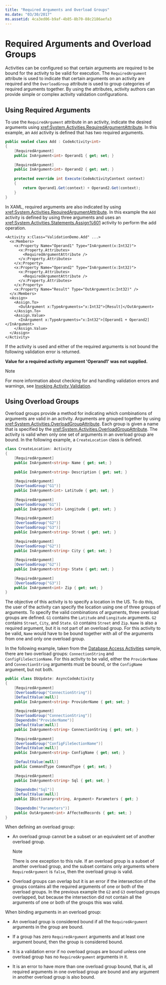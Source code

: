 ```yaml
---
title: "Required Arguments and Overload Groups"
ms.date: "03/30/2017"
ms.assetid: 4ca3ed06-b9af-4b85-8b70-88c2186aefa3
---
```

# Required Arguments and Overload Groups
Activities can be configured so that certain arguments are required to be bound for the activity to be valid for execution. The `RequiredArgument` attribute is used to indicate that certain arguments on an activity are required and the `OverloadGroup` attribute is used to group categories of required arguments together. By using the attributes, activity authors can provide simple or complex activity validation configurations.  
  
## Using Required Arguments  
 To use the `RequiredArgument` attribute in an activity, indicate the desired arguments using <xref:System.Activities.RequiredArgumentAttribute>. In this example, an `Add` activity is defined that has two required arguments.  
  
```csharp  
public sealed class Add : CodeActivity<int>  
{  
    [RequiredArgument]  
    public InArgument<int> Operand1 { get; set; }  
  
    [RequiredArgument]  
    public InArgument<int> Operand2 { get; set; }  
  
    protected override int Execute(CodeActivityContext context)  
    {  
        return Operand1.Get(context) + Operand2.Get(context);  
    }  
}  
```  
  
 In XAML, required arguments are also indicated by using <xref:System.Activities.RequiredArgumentAttribute>. In this example the `Add` activity is defined by using three arguments and uses an <xref:System.Activities.Statements.Assign%601> activity to perform the add operation.  
  
```xaml  
<Activity x:Class="ValidationDemo.Add" ...>  
  <x:Members>  
    <x:Property Name="Operand1" Type="InArgument(x:Int32)">  
      <x:Property.Attributes>  
        <RequiredArgumentAttribute />  
      </x:Property.Attributes>  
    </x:Property>  
    <x:Property Name="Operand2" Type="InArgument(x:Int32)">  
      <x:Property.Attributes>  
        <RequiredArgumentAttribute />  
      </x:Property.Attributes>  
    </x:Property>  
    <x:Property Name="Result" Type="OutArgument(x:Int32)" />  
  </x:Members>  
  <Assign>  
    <Assign.To>  
      <OutArgument x:TypeArguments="x:Int32">[Result]</OutArgument>  
    </Assign.To>  
    <Assign.Value>  
      <InArgument x:TypeArguments="x:Int32">[Operand1 + Operand2]</InArgument>  
    </Assign.Value>  
  </Assign>  
</Activity>  
```  
  
 If the activity is used and either of the required arguments is not bound the following validation error is returned.  
  
 **Value for a required activity argument 'Operand1' was not supplied.**  
> [!NOTE]
> For more information about checking for and handling validation errors and warnings, see [Invoking Activity Validation](invoking-activity-validation.md).  
  
## Using Overload Groups

Overload groups provide a method for indicating which combinations of arguments are valid in an activity. Arguments are grouped together by using <xref:System.Activities.OverloadGroupAttribute>. Each group is given a name that is specified by the <xref:System.Activities.OverloadGroupAttribute>. The activity is valid when only one set of arguments in an overload group are bound. In the following example, a `CreateLocation` class is defined.  
  
```csharp  
class CreateLocation: Activity  
{  
    [RequiredArgument]  
    public InArgument<string> Name { get; set; }  
  
    public InArgument<string> Description { get; set; }  
  
    [RequiredArgument]  
    [OverloadGroup("G1")]  
    public InArgument<int> Latitude { get; set; }  
  
    [RequiredArgument]  
    [OverloadGroup("G1")]  
    public InArgument<int> Longitude { get; set; }  
  
    [RequiredArgument]  
    [OverloadGroup("G2")]  
    [OverloadGroup("G3")]  
    public InArgument<string> Street { get; set; }  
  
    [RequiredArgument]  
    [OverloadGroup("G2")]  
    public InArgument<string> City { get; set; }  
  
    [RequiredArgument]  
    [OverloadGroup("G2")]  
    public InArgument<string> State { get; set; }  
  
    [RequiredArgument]  
    [OverloadGroup("G3")]  
    public InArgument<int> Zip { get; set; }
}  
```  
  
 The objective of this activity is to specify a location in the US. To do this, the user of the activity can specify the location using one of three groups of arguments. To specify the valid combinations of arguments, three overload groups are defined. `G1` contains the `Latitude` and `Longitude` arguments. `G2` contains `Street`, `City`, and `State`. `G3` contains `Street` and `Zip`. `Name` is also a required argument, but it is not part of an overload group. For this activity to be valid, `Name` would have to be bound together with all of the arguments from one and only one overload group.  
  
 In the following example, taken from the [Database Access Activities](./samples/database-access-activities.md) sample, there are two overload groups: `ConnectionString` and `ConfigFileSectionName`. For this activity to be valid, either the `ProviderName` and `ConnectionString` arguments must be bound, or the `ConfigName` argument, but not both.  
  
```csharp  
public class DbUpdate: AsyncCodeActivity  
{  
    [RequiredArgument]  
    [OverloadGroup("ConnectionString")]  
    [DefaultValue(null)]  
    public InArgument<string> ProviderName { get; set; }  
  
    [RequiredArgument]  
    [OverloadGroup("ConnectionString")]  
    [DependsOn("ProviderName")]  
    [DefaultValue(null)]  
    public InArgument<string> ConnectionString { get; set; }  
  
    [RequiredArgument]  
    [OverloadGroup("ConfigFileSectionName")]  
    [DefaultValue(null)]  
    public InArgument<string> ConfigName { get; set; }  
  
    [DefaultValue(null)]  
    public CommandType CommandType { get; set; }  
  
    [RequiredArgument]  
    public InArgument<string> Sql { get; set; }  
  
    [DependsOn("Sql")]  
    [DefaultValue(null)]  
    public IDictionary<string, Argument> Parameters { get; }  
  
    [DependsOn("Parameters")]  
    public OutArgument<int> AffectedRecords { get; set; }
}  
```  
  
 When defining an overload group:  
  
- An overload group cannot be a subset or an equivalent set of another overload group.  
  
    > [!NOTE]
    > There is one exception to this rule. If an overload group is a subset of another overload group, and the subset contains only arguments where `RequiredArgument` is `false`, then the overload group is valid.  
  
- Overload groups can overlap but it is an error if the intersection of the groups contains all the required arguments of one or both of the overload groups. In the previous example the `G2` and `G3` overload groups overlapped, but because the intersection did not contain all the arguments of one or both of the groups this was valid.  
  
 When binding arguments in an overload group:  
  
- An overload group is considered bound if all the `RequiredArgument` arguments in the group are bound.  
  
- If a group has zero `RequiredArgument` arguments and at least one argument bound, then the group is considered bound.  
  
- It is a validation error if no overload groups are bound unless one overload group has no `RequiredArgument` arguments in it.  
  
- It is an error to have more than one overload group bound, that is, all required arguments in one overload group are bound and any argument in another overload group is also bound.
